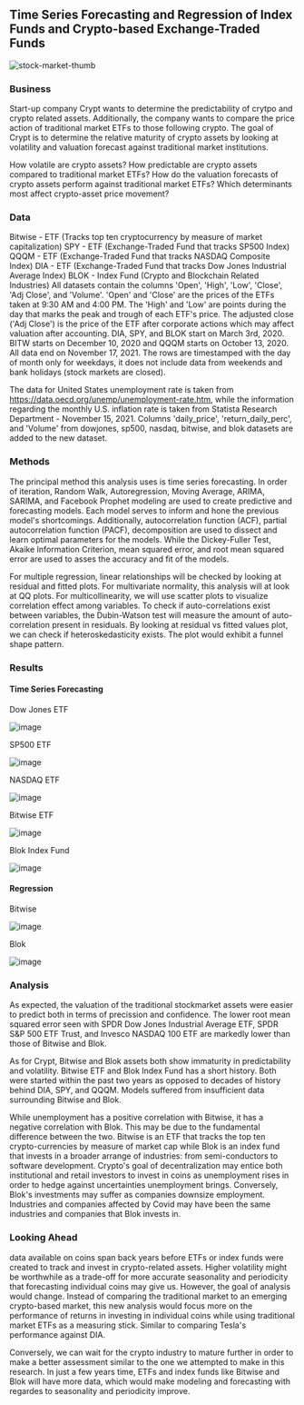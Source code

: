 ## Time Series Forecasting and Regression of Index Funds and Crypto-based Exchange-Traded Funds
![stock-market-thumb](https://user-images.githubusercontent.com/76742936/146246147-f343f14d-8134-4655-b8cb-c5e8ef1edf32.jpg)


### Business
Start-up company Crypt wants to determine the predictability of crytpo and crypto related assets. Additionally, the company wants to compare the price action of traditional market ETFs to those following crypto. The goal of Crypt is to determine the relative maturity of crypto assets by looking at volatility and valuation forecast against traditional market institutions.

How volatile are crypto assets?
How predictable are crypto assets compared to traditional market ETFs?
How do the valuation forecasts of crypto assets perform against traditional market ETFs?
Which determinants most affect crypto-asset price movement?



### Data
Bitwise - ETF (Tracks top ten cryptocurrency by measure of market capitalization)
SPY - ETF (Exchange-Traded Fund that tracks SP500 Index)
QQQM - ETF (Exchange-Traded Fund that tracks NASDAQ Composite Index)
DIA - ETF (Exchange-Traded Fund that tracks Dow Jones Industrial Average Index)
BLOK - Index Fund (Crypto and Blockchain Related Industries)
All datasets contain the columns 'Open', 'High', 'Low', 'Close', 'Adj Close', and 'Volume'. 'Open' and 'Close' are the prices of the ETFs taken at 9:30 AM and 4:00 PM. The 'High' and 'Low' are points during the day that marks the peak and trough of each ETF's price. The adjusted close ('Adj Close') is the price of the ETF after corporate actions which may affect valuation after accounting. DIA, SPY, and BLOK start on March 3rd, 2020. BITW starts on December 10, 2020 and QQQM starts on October 13, 2020. All data end on November 17, 2021. The rows are timestamped with the day of month only for weekdays, it does not include data from weekends and bank holidays (stock markets are closed).

The data for United States unemployment rate is taken from https://data.oecd.org/unemp/unemployment-rate.htm, while the information regarding the monthly U.S. inflation rate is taken from Statista Research Department - November 15, 2021. Columns 'daily_price', 'return_daily_perc', and 'Volume' from dowjones, sp500, nasdaq, bitwise, and blok datasets are added to the new dataset.

### Methods
The principal method this analysis uses is time series forecasting. In order of iteration, Random Walk, Autoregression, Moving Average, ARIMA, SARIMA, and Facebook Prophet modeling are used to create predictive and forecasting models. Each model serves to inform and hone the previous model's shortcomings. Additionally, autocorrelation function (ACF), partial autocorrelation function (PACF), decomposition are used to dissect and learn optimal parameters for the models. While the Dickey-Fuller Test, Akaike Information Criterion, mean squared error, and root mean squared error are used to asses the accuracy and fit of the models.

For multiple regression, linear relationships will be checked by looking at residual and fitted plots. For multivariate normality, this analysis will at look at QQ plots. For multicollinearity, we will use scatter plots to visualize correlation effect among variables. To check if auto-correlations exist between variables, the Dubin-Watson test will measure the amount of auto-correlation present in residuals. By looking at residual vs fitted values plot, we can check if heteroskedasticity exists. The plot would exhibit a funnel shape pattern.

### Results 
#### Time Series Forecasting
Dow Jones ETF

![image](https://user-images.githubusercontent.com/76742936/146247401-02805c8f-6b0f-4c77-987b-5d2dba4ccba3.png)

SP500 ETF

![image](https://user-images.githubusercontent.com/76742936/146247366-10a58ea7-9913-4b70-95e6-70b66427d5de.png)

NASDAQ ETF

![image](https://user-images.githubusercontent.com/76742936/146247452-fbcb1b3c-7df5-4140-8855-db42f0c1648e.png)

Bitwise ETF

![image](https://user-images.githubusercontent.com/76742936/146247483-3d3bad2c-2f7b-4c02-a4e3-8a4241e55b67.png)

Blok Index Fund

![image](https://user-images.githubusercontent.com/76742936/146247506-c2a76589-50de-44f5-9755-ad012ec49d89.png)

#### Regression
Bitwise

![image](https://user-images.githubusercontent.com/76742936/147034272-e2a20c21-b286-4f78-81bd-a6f3ae757c6c.png)

Blok

![image](https://user-images.githubusercontent.com/76742936/147034339-84d6554d-e4c1-4dcb-8fce-3d2015658656.png)



### Analysis 
As expected, the valuation of the traditional stockmarket assets were easier to predict both in terms of precission and confidence. The lower root mean squared error seen with SPDR Dow Jones Industrial Average ETF, SPDR S&P 500 ETF Trust, and Invesco NASDAQ 100 ETF are markedly lower than those of Bitwise and Blok.

As for Crypt, Bitwise and Blok assets both show immaturity in predictability and volatility. Bitwise ETF and Blok Index Fund has a short history. Both were started within the past two years as opposed to decades of history behind DIA, SPY, and QQQM. Models suffered from insufficient data surrounding Bitwise and Blok.

While unemployment has a positive correlation with Bitwise, it has a negative correlation with Blok. This may be due to the fundamental difference between the two. Bitwise is an ETF that tracks the top ten crypto-currencies by measure of market cap while Blok is an index fund that invests in a broader arrange of industries: from semi-conductors to software development. Crypto's goal of decentralization may entice both institutional and retail investors to invest in coins as unemployment rises in order to hedge against uncertainties unemployment brings. Conversely, Blok's investments may suffer as companies downsize employment. Industries and companies affected by Covid may have been the same industries and companies that Blok invests in.

### Looking Ahead
data available on coins span back years before ETFs or index funds were created to track and invest in crypto-related assets. Higher volatility might be worthwhile as a trade-off for more accurate seasonality and periodicity that forecasting individual coins may give us. However, the goal of analysis would change. Instead of comparing the traditional market to an emerging crypto-based market, this new analysis would focus more on the performance of returns in investing in individual coins while using traditional market ETFs as a measuring stick. Similar to comparing Tesla's performance against DIA.

Conversely, we can wait for the crypto industry to mature further in order to make a better assessment similar to the one we attempted to make in this research. In just a few years time, ETFs and index funds like Bitwise and Blok will have more data, which would make modeling and forecasting with regardes to seasonality and periodicity improve.


